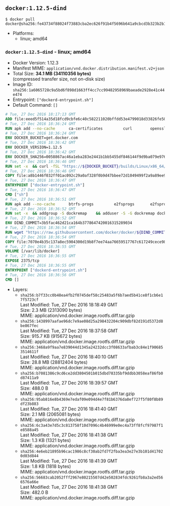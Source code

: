 ## `docker:1.12.5-dind`

```console
$ docker pull docker@sha256:fe43734f88024f73883cba2ec626f91b4f5696b641a9cbcd3b323b2b1d023c7a
```

-	Platforms:
	-	linux; amd64

### `docker:1.12.5-dind` - linux; amd64

-	Docker Version: 1.12.3
-	Manifest MIME: `application/vnd.docker.distribution.manifest.v2+json`
-	Total Size: **34.1 MB (34110356 bytes)**  
	(compressed transfer size, not on-disk size)
-	Image ID: `sha256:1a6065728c9a5bd6f898d1663ff4cc7cc99482958969baeade2928e41c44e474`
-	Entrypoint: `["dockerd-entrypoint.sh"]`
-	Default Command: `[]`

```dockerfile
# Tue, 27 Dec 2016 18:17:13 GMT
ADD file:eeed5f514a35d18fcd9cbfe6c40c582211020bffdd53e4799018d33826fe5067 in / 
# Tue, 27 Dec 2016 18:36:24 GMT
RUN apk add --no-cache 		ca-certificates 		curl 		openssl
# Tue, 27 Dec 2016 18:36:24 GMT
ENV DOCKER_BUCKET=get.docker.com
# Tue, 27 Dec 2016 18:36:42 GMT
ENV DOCKER_VERSION=1.12.5
# Tue, 27 Dec 2016 18:36:42 GMT
ENV DOCKER_SHA256=0058867ac46a1eba283e2441b1bb5455df846144f9d9ba079e97655399d4a2c6
# Tue, 27 Dec 2016 18:36:46 GMT
RUN set -x 	&& curl -fSL "https://${DOCKER_BUCKET}/builds/Linux/x86_64/docker-${DOCKER_VERSION}.tgz" -o docker.tgz 	&& echo "${DOCKER_SHA256} *docker.tgz" | sha256sum -c - 	&& tar -xzvf docker.tgz 	&& mv docker/* /usr/local/bin/ 	&& rmdir docker 	&& rm docker.tgz 	&& docker -v
# Tue, 27 Dec 2016 18:36:46 GMT
COPY file:a8b1446f032ff01ac092c29a0af328f0b9d47bbee72d1049499f2a9a89ee988a in /usr/local/bin/ 
# Tue, 27 Dec 2016 18:36:47 GMT
ENTRYPOINT ["docker-entrypoint.sh"]
# Tue, 27 Dec 2016 18:36:47 GMT
CMD ["sh"]
# Tue, 27 Dec 2016 18:36:51 GMT
RUN apk add --no-cache 		btrfs-progs 		e2fsprogs 		e2fsprogs-extra 		iptables 		xfsprogs 		xz
# Tue, 27 Dec 2016 18:36:52 GMT
RUN set -x 	&& addgroup -S dockremap 	&& adduser -S -G dockremap dockremap 	&& echo 'dockremap:165536:65536' >> /etc/subuid 	&& echo 'dockremap:165536:65536' >> /etc/subgid
# Tue, 27 Dec 2016 18:36:52 GMT
ENV DIND_COMMIT=3b5fac462d21ca164b3778647420016315289034
# Tue, 27 Dec 2016 18:36:54 GMT
RUN wget "https://raw.githubusercontent.com/docker/docker/${DIND_COMMIT}/hack/dind" -O /usr/local/bin/dind 	&& chmod +x /usr/local/bin/dind
# Tue, 27 Dec 2016 18:36:54 GMT
COPY file:7070e4b35c137a8ec5904300d19b8f7ee74aa76659517767c617249cece98a4a in /usr/local/bin/ 
# Tue, 27 Dec 2016 18:36:55 GMT
VOLUME [/var/lib/docker]
# Tue, 27 Dec 2016 18:36:55 GMT
EXPOSE 2375/tcp
# Tue, 27 Dec 2016 18:36:55 GMT
ENTRYPOINT ["dockerd-entrypoint.sh"]
# Tue, 27 Dec 2016 18:36:56 GMT
CMD []
```

-	Layers:
	-	`sha256:b7f33cc0b48ea4fb2f0745def58c25483a5f6b7aed5b41ce8f1cb6e17f5723cf`  
		Last Modified: Tue, 27 Dec 2016 18:18:49 GMT  
		Size: 2.3 MB (2313090 bytes)  
		MIME: application/vnd.docker.image.rootfs.diff.tar.gzip
	-	`sha256:1438997aafae96dc7e9ae08d25a298432204c909dbf82d191d5372d8be867fec`  
		Last Modified: Tue, 27 Dec 2016 18:37:58 GMT  
		Size: 915.7 KB (915672 bytes)  
		MIME: application/vnd.docker.image.rootfs.diff.tar.gzip
	-	`sha256:3468a9f9aa7e839044d1345a24232dcc3f08633afbab3c84e1f906853514611f`  
		Last Modified: Tue, 27 Dec 2016 18:40:10 GMT  
		Size: 28.8 MB (28812404 bytes)  
		MIME: application/vnd.docker.image.rootfs.diff.tar.gzip
	-	`sha256:b7081386c9cd6ce2dd3804501b015dbd78335bf9ddbb3058eaf86fb0d87411a9`  
		Last Modified: Tue, 27 Dec 2016 18:39:57 GMT  
		Size: 488.0 B  
		MIME: application/vnd.docker.image.rootfs.diff.tar.gzip
	-	`sha256:95ab816e8b4369e7edaf09e094d4e7f81b6376da8ef727f5f80f8b89df23b883`  
		Last Modified: Tue, 27 Dec 2016 18:41:40 GMT  
		Size: 2.1 MB (2065081 bytes)  
		MIME: application/vnd.docker.image.rootfs.diff.tar.gzip
	-	`sha256:6c3a43e7d5c3c813758f10d7096c4b46999e0ec4a73ff8fcf97987f1e8588a45`  
		Last Modified: Tue, 27 Dec 2016 18:41:38 GMT  
		Size: 1.3 KB (1321 bytes)  
		MIME: application/vnd.docker.image.rootfs.diff.tar.gzip
	-	`sha256:4e6eb21895b96cac1986c8cf30ab2fd7f2fba3ea3e27e3b101d417020d03d844`  
		Last Modified: Tue, 27 Dec 2016 18:41:39 GMT  
		Size: 1.8 KB (1818 bytes)  
		MIME: application/vnd.docker.image.rootfs.diff.tar.gzip
	-	`sha256:56683cab2052fff2967e80215507d42e502834fdc9261fb8a3a2ed566576a66e`  
		Last Modified: Tue, 27 Dec 2016 18:41:38 GMT  
		Size: 482.0 B  
		MIME: application/vnd.docker.image.rootfs.diff.tar.gzip
